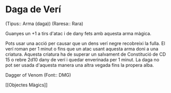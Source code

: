 # Daga de Verí

(Tipus:: Arma (daga)) (Raresa:: Rara)

Guanyes un +1 a tirs d'atac i de dany fets amb aquesta arma màgica.

Pots usar una acció per causar que un dens verí negre recobreixi la fulla. El verí roman per 1 minut o fins que un atac usant aquesta arma doni a una criatura. Aquesta criatura ha de superar un salvament de Constitució de CD 15 o rebre 2d10 dany de verí i quedar enverinada per 1 minut. La daga no pot ser usada d'aquesta manera una altra vegada fins la propera alba.

Dagger of Venom (Font:: DMG)

[[Objectes Màgics]]
